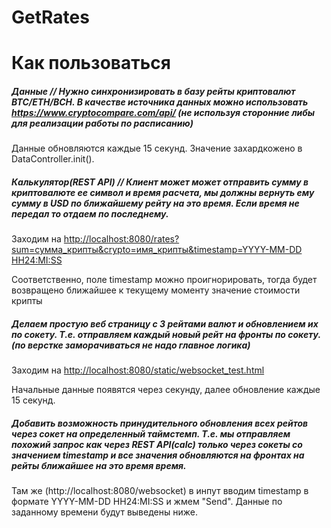 # GetRates

# Как пользоваться

##### Данные // Нужно синхронизировать в базу рейты криптовалют BTC/ETH/BCH. В качестве источника данных можно использовать https://www.cryptocompare.com/api/ (не используя сторонние либы для реализации работы по расписанию)

Данные обновляются каждые 15 секунд. Значение захардкожено в DataController.init().

##### Калькулятор(REST API) // Клиент может может отправить сумму в криптовалюте ее символ и время расчета, мы должны вернуть ему сумму в USD по ближайшему рейту на это время. Если время не передал то отдаем по последнему. 

Заходим на [http://localhost:8080/rates?sum=сумма_крипты&crypto=имя_крипты&timestamp=YYYY-MM-DD HH24:MI:SS](http://localhost:8080/rates?sum=1000&crypto=BTC&timestamp=2018-01-22%2014:15:31)

Соответственно, поле timestamp можно проигнорировать, тогда будет возвращено ближайшее к текущему моменту значение стоимости крипты

##### Делаем простую веб страницу с 3 рейтами валют и обновлением их по сокету. Т.е. отправляем каждый новый рейт на фронты по сокету.(по верстке заморачиваться не надо главное логика)

Заходим на [http://localhost:8080/static/websocket_test.html](http://localhost:8080/static/websocket_test.html)

Начальные данные появятся через секунду, далее обновление каждые 15 секунд.

##### Добавить возможность принудительного обновления всех рейтов через сокет на определенный таймстемп. Т.е. мы отправляем похожий запрос как через REST API(calc)  только через сокеты со значением timestamp и все значения обновляются на фронтах на рейты ближайшее на это время время.

Там же (http://localhost:8080/websocket) в инпут вводим timestamp в формате YYYY-MM-DD HH24:MI:SS и жмем "Send". Данные по заданному времени будут выведены ниже.




